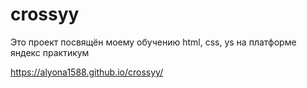# crossyy
Это проект посвящён моему обучению html, css, ys
на платформе яндекс практикум

https://alyona1588.github.io/crossyy/
